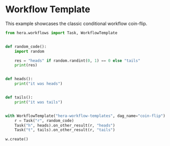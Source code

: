 # Workflow Template

This example showcases the classic conditional workflow coin-flip.

```python
from hera.workflows import Task, WorkflowTemplate


def random_code():
    import random

    res = "heads" if random.randint(0, 1) == 0 else "tails"
    print(res)


def heads():
    print("it was heads")


def tails():
    print("it was tails")


with WorkflowTemplate("hera-workflow-templates", dag_name="coin-flip") as w:
    r = Task("r", random_code)
    Task("h", heads).on_other_result(r, "heads")
    Task("t", tails).on_other_result(r, "tails")

w.create()
```
